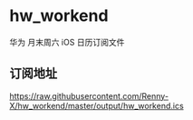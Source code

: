 # hw_workend
华为 月末周六 iOS 日历订阅文件

## 订阅地址
https://raw.githubusercontent.com/Renny-X/hw_workend/master/output/hw_workend.ics
